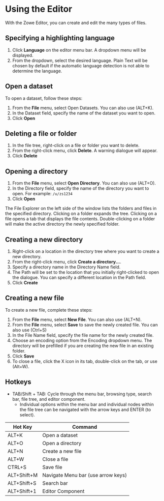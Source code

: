 # Using the Editor

With the Zowe Editor, you can create and edit the many types of files.

## Specifying a highlighting language

1. Click **Language** on the editor menu bar. A dropdown menu will be displayed.
2. From the dropdown, select the desired language. Plain Text will be chosen by default if the automatic language detection is not able to determine the language. 

## Open a dataset

To open a dataset, follow these steps:

1. From the **File** menu, select Open Datasets. You can also use (ALT+K).
2. In the Dataset field, specify the name of the dataset you want to open. 
3. Click **Open** 

## Deleting a file or folder

1. In the file tree, right-click on a file or folder you want to delete.
2. From the right-click menu, click **Delete**. A warning dialogue will appear. 
3. Click **Delete** 

## Opening a directory

1. From the **File** menu, select **Open Directory**. You can also use (ALT+O).
2. In the Directory field, specify the name of the directory you want to open. For example: `/u/zs1234`
3. Click **Open**

The File Explorer on the left side of the window lists the folders and files in the specified directory. Clicking on a folder expands the tree. Clicking on a file opens a tab that displays the file contents. Double-clicking on a folder will make the active directory the newly specified folder. 

## Creating a new directory

1. Right-click on a location in the directory tree where you want to create a new directory.
2. From the right-click menu, click **Create a directory...**.
3. Specify a directory name in the Directory Name field. 
4. The Path will be set to the location that you initially right-clicked to open the dialogue. You can specify a different location in the Path field. 
5. Click **Create**    

## Creating a new file

To create a new file, complete these steps:

1. From the **File** menu, select **New File**. You can also use (ALT+N).
2. From the **File** menu, select **Save** to save the newly created file. You can also use (Ctrl+S)
3. In the File Name field, specify the file name for the newly created file.
4. Choose an encoding option from the Encoding dropdown menu. The directory will be prefilled if you are creating the new file in an existing folder.
5. Click **Save**
6. To close a file, click the X icon in its tab, double-click on the tab, or use (Alt+W).   

## Hotkeys

- TAB/Shift + TAB: Cycle through the menu bar, browsing type, search bar, file tree, and editor component.  
    - Individual options within the menu bar and individual nodes within the file tree can be navigated with the arrow keys and ENTER (to select).

|Hot Key|Command|
|---	|---	|
|ALT+K  |Open a dataset |
|ALT+O  |Open a directory |
|ALT+N  |Create a new file |
|ALT+W   	|Close a file |
|CTRL+S |Save file |
|ALT+Shift+M |Navigate Menu bar (use arrow keys) |
|ALT+Shift+S   	|Search bar |
|ALT+Shift+1   	|Editor Component |
